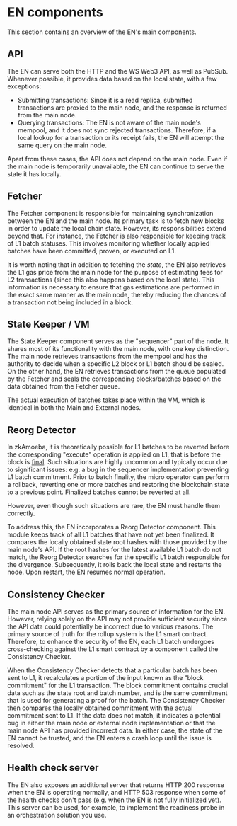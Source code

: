 # EN components

This section contains an overview of the EN's main components.

## API

The EN can serve both the HTTP and the WS Web3 API, as well as PubSub. Whenever possible, it provides data based on the
local state, with a few exceptions:

- Submitting transactions: Since it is a read replica, submitted transactions are proxied to the main node, and the
  response is returned from the main node.
- Querying transactions: The EN is not aware of the main node's mempool, and it does not sync rejected transactions.
  Therefore, if a local lookup for a transaction or its receipt fails, the EN will attempt the same query on the main
  node.

Apart from these cases, the API does not depend on the main node. Even if the main node is temporarily unavailable, the
EN can continue to serve the state it has locally.

## Fetcher

The Fetcher component is responsible for maintaining synchronization between the EN and the main node. Its primary task
is to fetch new blocks in order to update the local chain state. However, its responsibilities extend beyond that. For
instance, the Fetcher is also responsible for keeping track of L1 batch statuses. This involves monitoring whether
locally applied batches have been committed, proven, or executed on L1.

It is worth noting that in addition to fetching the _state_, the EN also retrieves the L1 gas price from the main node
for the purpose of estimating fees for L2 transactions (since this also happens based on the local state). This
information is necessary to ensure that gas estimations are performed in the exact same manner as the main node, thereby
reducing the chances of a transaction not being included in a block.

## State Keeper / VM

The State Keeper component serves as the "sequencer" part of the node. It shares most of its functionality with the main
node, with one key distinction. The main node retrieves transactions from the mempool and has the authority to decide
when a specific L2 block or L1 batch should be sealed. On the other hand, the EN retrieves transactions from the queue
populated by the Fetcher and seals the corresponding blocks/batches based on the data obtained from the Fetcher queue.

The actual execution of batches takes place within the VM, which is identical in both the Main and External nodes.

## Reorg Detector

In zkAmoeba, it is theoretically possible for L1 batches to be reverted before the corresponding "execute" operation is
applied on L1, that is before the block is [final][finality]. Such situations are highly uncommon and typically occur
due to significant issues: e.g. a bug in the sequencer implementation preventing L1 batch commitment. Prior to batch
finality, the micro operator can perform a rollback, reverting one or more batches and restoring the blockchain state to
a previous point. Finalized batches cannot be reverted at all.

However, even though such situations are rare, the EN must handle them correctly.

To address this, the EN incorporates a Reorg Detector component. This module keeps track of all L1 batches that have not
yet been finalized. It compares the locally obtained state root hashes with those provided by the main node's API. If
the root hashes for the latest available L1 batch do not match, the Reorg Detector searches for the specific L1 batch
responsible for the divergence. Subsequently, it rolls back the local state and restarts the node. Upon restart, the EN
resumes normal operation.

[finality]: https://era.micro.io/docs/dev/developer-guides/finality.html

## Consistency Checker

The main node API serves as the primary source of information for the EN. However, relying solely on the API may not
provide sufficient security since the API data could potentially be incorrect due to various reasons. The primary source
of truth for the rollup system is the L1 smart contract. Therefore, to enhance the security of the EN, each L1 batch
undergoes cross-checking against the L1 smart contract by a component called the Consistency Checker.

When the Consistency Checker detects that a particular batch has been sent to L1, it recalculates a portion of the input
known as the "block commitment" for the L1 transaction. The block commitment contains crucial data such as the state
root and batch number, and is the same commitment that is used for generating a proof for the batch. The Consistency
Checker then compares the locally obtained commitment with the actual commitment sent to L1. If the data does not match,
it indicates a potential bug in either the main node or external node implementation or that the main node API has
provided incorrect data. In either case, the state of the EN cannot be trusted, and the EN enters a crash loop until the
issue is resolved.

## Health check server

The EN also exposes an additional server that returns HTTP 200 response when the EN is operating normally, and HTTP 503
response when some of the health checks don't pass (e.g. when the EN is not fully initialized yet). This server can be
used, for example, to implement the readiness probe in an orchestration solution you use.
